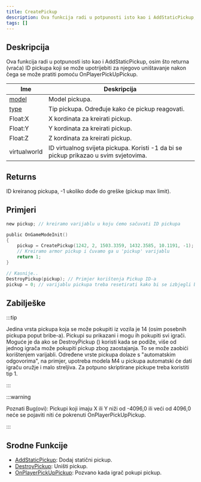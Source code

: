 ```yaml
---
title: CreatePickup
description: Ova funkcija radi u potpunosti isto kao i AddStaticPickup, osim što returna (vraća) ID pickupa koji se može upotrijebiti za njegovo uništavanje nakon čega se može pratiti pomoću OnPlayerPickUpPickup.
tags: []
---
```


## Deskripcija

Ova funkcija radi u potpunosti isto kao i AddStaticPickup, osim što returna (vraća) ID pickupa koji se može upotrijebiti za njegovo uništavanje nakon čega se može pratiti pomoću OnPlayerPickUpPickup.

| Ime                              | Deskripcija                                                                           |
| -------------------------------- | ------------------------------------------------------------------------------------- |
| [model](../resources/pickupids)  | Model pickupa.                                                                        |
| [type](../resources/pickuptypes) | Tip pickupa. Određuje kako će pickup reagovati.                                       |
| Float:X                          | X kordinata za kreirati pickup.                                                       |
| Float:Y                          | Y kordinata za kreirati pickup.                                                       |
| Float:Z                          | Z kordinata za kreirati pickup.                                                       |
| virtualworld                     | ID virtualnog svijeta pickupa. Koristi -1 da bi se pickup prikazao u svim svjetovima. |

## Returns

ID kreiranog pickupa, -1 ukoliko dođe do greške (pickup max limit).

## Primjeri

```c
new pickup; // kreiramo varijablu u koju ćemo sačuvati ID pickupa

public OnGameModeInit()
{
    pickup = CreatePickup(1242, 2, 1503.3359, 1432.3585, 10.1191, -1);
    // Kreiramo armor pickup i čuvamo ga u 'pickup' varijablu
    return 1;
}

// Kasnije..
DestroyPickup(pickup); // Primjer korištenja Pickup ID-a
pickup = 0; // varijablu pickupa treba resetirati kako bi se izbjegli budući problemi
```

## Zabilješke

:::tip

Jedina vrsta pickupa koja se može pokupiti iz vozila je 14 (osim posebnih pickupa poput bribe-a). Pickupi su prikazani i mogu ih pokupiti svi igrači. Moguće je da ako se DestroyPickup () koristi kada se podiže, više od jednog igrača može pokupiti pickup zbog zaostajanja. To se može zaobići korištenjem varijabli. Određene vrste pickupa dolaze s "automatskim odgovorima", na primjer, upotreba modela M4 u pickupa automatski će dati igraču oružje i malo streljiva. Za potpuno skriptirane pickupe treba koristiti tip 1.

:::

:::warning

Poznati Bug(ovi): Pickupi koji imaju X ili Y niži od -4096,0 ili veći od 4096,0 neće se pojaviti niti će pokrenuti OnPlayerPickUpPickup.

:::

## Srodne Funkcije

- [AddStaticPickup](AddStaticPickup): Dodaj statični pickup.
- [DestroyPickup](DestroyPickup): Uništi pickup.
- [OnPlayerPickUpPickup](../callbacks/OnPlayerPickUpPickup): Pozvano kada igrač pokupi pickup.
